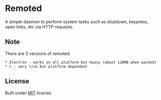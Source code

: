 # Remoted

A simple daemon to perform system tasks such as shutdown, keypress, open links, etc via HTTP requests.

## Note

There are 2 versions of remoted:
    
    * Electron - works on all platform but heavy (about 110MB when packed)
    * C - very lite but platform dependant

## License

Built under [MIT](./LICENSE) license.